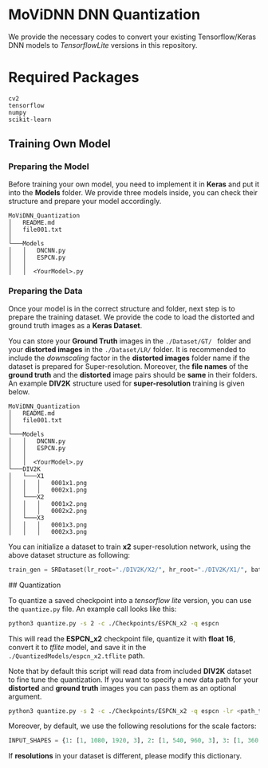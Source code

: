 # MoViDNN DNN Quantization

We provide the necessary codes to convert your existing Tensorflow/Keras DNN models to *TensorflowLite* versions in this repository. 

# Required Packages

```
cv2
tensorflow
numpy
scikit-learn
```



## Training Own Model

### Preparing the Model

Before training your own model, you need to implement it in **Keras** and put it into the **Models** folder. We provide three models inside, you can check their structure and prepare your model accordingly.

```
MoViDNN_Quantization
│   README.md
│   file001.txt    
│
└───Models
│   │   DNCNN.py
│   │   ESPCN.py
│   │
│   │  <YourModel>.py
```

### Preparing the Data

Once your model is in the correct structure and folder, next step is to prepare the training dataset. We provide the code to load the distorted and ground truth images as a **Keras Dataset**. 

You can store your **Ground Truth** images in the  `./Dataset/GT/ ` folder and your **distorted images** in the `./Dataset/LR/` folder. It is recommended to include the *downscaling* factor in the **distorted images** folder name if the dataset is prepared for Super-resolution. Moreover, the **file names** of the **ground truth** and the **distorted** image pairs should be **same** in their folders. An example **DIV2K**  structure used for **super-resolution** training is given below. 

```
MoViDNN_Quantization
│   README.md
│   file001.txt    
│
└───Models
│   │   DNCNN.py
│   │   ESPCN.py
│   │
│   │  <YourModel>.py
└───DIV2K
│   └───X1
│   │   │	0001x1.png
│   │   │	0002x1.png
│   └───X2
│   │   │	0001x2.png
│   │   │	0002x2.png
│   └───X3
│   │   │	0001x3.png
│   │   │	0002x3.png
```

You can initialize a dataset to train **x2** super-resolution network, using the above dataset structure as following:

```python
train_gen = SRDataset(lr_root="./DIV2K/X2/", hr_root="./DIV2K/X1/", batch_size=32)
```

<CONTINUE HERE>

## Quantization

To quantize a saved checkpoint into a *tensorflow lite* version, you can use the `quantize.py` file. An example call looks like this:

```bash
python3 quantize.py -s 2 -c ./Checkpoints/ESPCN_x2 -q espcn 
```

This will read the **ESPCN_x2** checkpoint file, quantize it with **float 16**, convert it to *tflite* model, and save it in the `./QuantizedModels/espcn_x2.tflite` path.

Note that by default this script will read data from included **DIV2K** dataset to fine tune the quantization. If you want to specify a new data path for your **distorted** and **ground truth** images you can pass them as an optional argument.

```bash
python3 quantize.py -s 2 -c ./Checkpoints/ESPCN_x2 -q espcn -lr <path_to_distorted_images> -hr <path_to_ground_truth_images>
```

Moreover, by default, we use the following resolutions for the scale factors:

```python
INPUT_SHAPES = {1: [1, 1080, 1920, 3], 2: [1, 540, 960, 3], 3: [1, 360, 640, 3], 4: [1, 270, 480, 3]}
```

If **resolutions** in your dataset is different, please modify this dictionary.